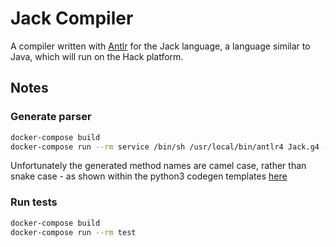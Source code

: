 # Jack Compiler

A compiler written with [Antlr](https://www.antlr.org/) for the Jack language, a language similar to Java, which will
run on the Hack platform.

## Notes

### Generate parser

```bash
docker-compose build
docker-compose run --rm service /bin/sh /usr/local/bin/antlr4 Jack.g4 -Dlanguage=Python3 -visitor -o parser
```

Unfortunately the generated method names are camel case, rather than snake case - as shown within the python3
codegen templates [here](https://github.com/antlr/antlr4/blob/837aa60e2c4736e242432c2ac93ed2de3b9eff3b/tool/resources/org/antlr/v4/tool/templates/codegen/Python3/Python3.stg#L104)

### Run tests

```bash
docker-compose build
docker-compose run --rm test
```

